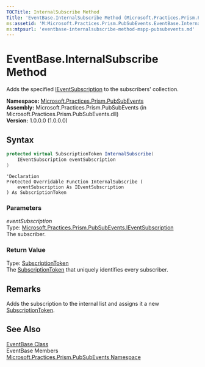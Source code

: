 ```yaml
---
TOCTitle: InternalSubscribe Method
Title: 'EventBase.InternalSubscribe Method (Microsoft.Practices.Prism.PubSubEvents)'
ms:assetid: 'M:Microsoft.Practices.Prism.PubSubEvents.EventBase.InternalSubscribe(Microsoft.Practices.Prism.PubSubEvents.IEventSubscription)'
ms:mtpsurl: 'eventbase-internalsubscribe-method-mspp-pubsubevents.md'
---
```


# EventBase.InternalSubscribe Method

Adds the specified [IEventSubscription](/patterns-practices/reference/ieventsubscription-interface-mspp-pubsubevents) to the subscribers' collection.

**Namespace:** [Microsoft.Practices.Prism.PubSubEvents](/patterns-practices/reference/mspp-pubsubevents-namespace)  
**Assembly:** Microsoft.Practices.Prism.PubSubEvents (in Microsoft.Practices.Prism.PubSubEvents.dll)  
**Version:** 1.0.0.0 (1.0.0.0)

## Syntax

```C#
protected virtual SubscriptionToken InternalSubscribe(
	IEventSubscription eventSubscription
)
```

```VB
'Declaration
Protected Overridable Function InternalSubscribe ( 
	eventSubscription As IEventSubscription
) As SubscriptionToken
```

### Parameters

*eventSubscription*  
Type: [Microsoft.Practices.Prism.PubSubEvents.IEventSubscription](/patterns-practices/reference/ieventsubscription-interface-mspp-pubsubevents)  
The subscriber.

### Return Value

Type: [SubscriptionToken](/patterns-practices/reference/subscriptiontoken-class-mspp-pubsubevents)  
The [SubscriptionToken](/patterns-practices/reference/subscriptiontoken-class-mspp-pubsubevents) that uniquely identifies every subscriber.

## Remarks

Adds the subscription to the internal list and assigns it a new [SubscriptionToken](/patterns-practices/reference/subscriptiontoken-class-mspp-pubsubevents).

## See Also

[EventBase Class](/patterns-practices/reference/eventbase-class-mspp-pubsubevents)  
EventBase Members  
[Microsoft.Practices.Prism.PubSubEvents Namespace](/patterns-practices/reference/mspp-pubsubevents-namespace)  